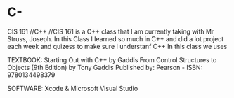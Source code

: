 # C-
CIS 161 //C++
//CIS 161 is a C++ class that I am currently taking with Mr Struss, Joseph.
In this Class I learned so much in C++ and did a lot project each week and quizess to make sure I understanf C++
In this class we uses 

TEXTBOOK: Starting Out with C++  by Gaddis From Control Structures to Objects (9th Edition) by Tony Gaddis
Published by: Pearson - ISBN:  9780134498379

SOFTWARE: Xcode & Microsoft Visual Studio 



